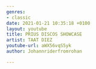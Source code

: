 ```yaml
---
genres:
- classic
date: 2021-01-21 10:35:18 +0100
layout: youtube
title: PRIUS DISCOS SHOWCASE
artist: TAAT DIEZ
youtube-url: aWX56vqS5yk
author: Johannriderfromrohan

---
```

